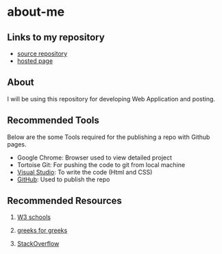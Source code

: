 # about-me

## Links to my repository
- [source repository](https://github.com/Teju2404/about-me)
- [hosted page]()

## About

I will be using this repository for developing Web Application and posting.

## Recommended Tools

Below are the some Tools required for the publishing a repo with Github pages.

- Google Chrome: Browser used to view detailed project
- Tortoise Git: For pushing the code to git from local machine
- [Visual Studio](https://code.visualstudio.com/docs): To write the code (Html and CSS)
- [GitHub](https://github.com/): Used to publish the repo

## Recommended Resources

1. [W3 schools](https://www.w3schools.com/)

2. [greeks for greeks](https://www.geeksforgeeks.org/)

3. [StackOverflow](https://stackoverflow.com/)

